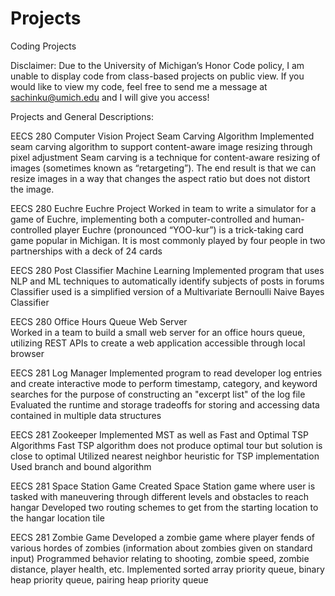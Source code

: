 # Projects
Coding Projects

Disclaimer: Due to the University of Michigan’s Honor Code policy, I am unable to display code from class-based projects on public view. If you would like to view my code, feel free to send me a message at sachinku@umich.edu and I will give you access! 


Projects and General Descriptions: 

EECS 280 Computer Vision Project
Seam Carving Algorithm
Implemented seam carving algorithm to support content-aware image resizing through pixel adjustment 
Seam carving is a technique for content-aware resizing of images (sometimes known as “retargeting”). The end result is that we can resize images in a way that changes the aspect ratio but does not distort the image.

EECS 280 Euchre
Euchre Project 
Worked in team to write a simulator for a game of Euchre, implementing both a computer-controlled and human-controlled player 
Euchre (pronounced “YOO-kur”) is a trick-taking card game popular in Michigan. It is most commonly played by four people in two partnerships with a deck of 24 cards

EECS 280 Post Classifier
Machine Learning 
Implemented program that uses NLP and ML techniques to automatically identify subjects of posts in forums 
Classifier used is a simplified version of a Multivariate Bernoulli Naive Bayes Classifier 

EECS 280 Office Hours Queue 
Web Server  
Worked in a team to build a small web server for an office hours queue, utilizing REST APIs to create a web application accessible through local browser

EECS 281 
Log Manager 
Implemented program to read developer log entries and create interactive mode to perform timestamp, category, and keyword searches for the purpose of constructing an "excerpt list" of the log file
Evaluated the runtime and storage tradeoffs for storing and accessing data contained in multiple data structures

EECS 281 
Zookeeper 
Implemented MST as well as Fast and Optimal TSP Algorithms 
Fast TSP algorithm does not produce optimal tour but solution is close to optimal 
Utilized nearest neighbor heuristic for TSP implementation 
Used branch and bound algorithm

EECS 281 
Space Station Game 
Created Space Station game where user is tasked with maneuvering through different levels and obstacles to reach hangar 
Developed two routing schemes to get from the starting location to the hangar location tile

EECS 281 
Zombie Game 
Developed a zombie game where player fends of various hordes of zombies (information about zombies given on standard input) 
Programmed behavior relating to shooting, zombie speed, zombie distance, player health, etc. 
Implemented sorted array priority queue, binary heap priority queue, pairing heap priority queue  
